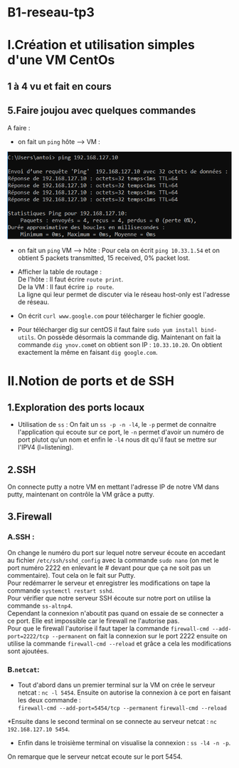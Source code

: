 # B1-reseau-tp3

# I.Création et utilisation simples d'une VM CentOs    

## 1 à 4 vu et fait en cours

## 5.Faire joujou avec quelques commandes
  
A faire :  
* on fait un `ping` hôte --> VM :  

![Blop](./ping_vm_1.png "ping")

* on fait un `ping` VM --> hôte :
Pour cela on écrit `ping 10.33.1.54` et on obtient 5 packets transmitted, 15 received, 0% packet lost.

* Afficher la table de routage :  
De l'hôte : Il faut écrire `route print`.   
De la VM : Il faut écrire `ip route`.  
La ligne qui leur permet de discuter via le réseau host-only est l'adresse de réseau.

* On écrit `curl www.google.com` pour télécharger le fichier google.

* Pour télécharger dig sur centOS il faut faire `sudo yum install bind-utils`.
On possède désormais la commande dig. Maintenant on fait la commande `dig ynov.com`et on obtient son IP : `10.33.10.20`.
On obtient exactement la même en faisant `dig google.com`.


# II.Notion de ports et de SSH
## 1.Exploration des ports locaux
* Utilisation de `ss` : 
On fait un `ss -p -n -l4`, le `-p` permet de connaitre l'application qui ecoute sur ce port, le `-n` permet d'avoir un numéro de port plutot qu'un nom et enfin le `-l4` nous dit qu'il faut se mettre sur l'IPV4 (l=listening).  

## 2.SSH
On connecte putty a notre VM en mettant l'adresse IP de notre VM dans putty, maintenant on contrôle la VM grâce a putty.

## 3.Firewall
### A.SSH : 
On change le numéro du port sur lequel notre serveur écoute en accedant au fichier `/etc/ssh/sshd_config` avec la commande `sudo nano` (on met le port numéro 2222 en enlevant le # devant pour que ça ne soit pas un commentaire). Tout cela on le fait sur Putty.  
Pour redémarrer le serveur et enregistrer les modifications on tape la commande `systemctl restart sshd`.  
Pour vérifier que notre serveur SSH écoute sur notre port on utilise la commande `ss-altnp4`.  
Cependant la connexion n'aboutit pas quand on essaie de se connecter a ce port. Elle est impossible car le firewall ne l'autorise pas.  
Pour que le firewall l'autorise il faut taper la commande `firewall-cmd --add-port=2222/tcp --permanent` on fait la connexion sur le port 2222 ensuite on utilise la commande `firewall-cmd --reload` et grâce a cela les modifications sont ajoutées.

### B.`netcat`:
* Tout d'abord dans un premier terminal sur la VM on crée le serveur netcat : `nc -l 5454`.
Ensuite on autorise la connexion à ce port en faisant les deux commande :   
`firewall-cmd --add-port=5454/tcp --permanent` `firewall-cmd --reload`  

*Ensuite dans le second terminal on se connecte au serveur netcat : `nc 192.168.127.10 5454`.

* Enfin dans le troisième terminal on visualise la connexion : `ss -l4 -n -p`.

On remarque que le serveur netcat ecoute sur le port 5454.





 
  
